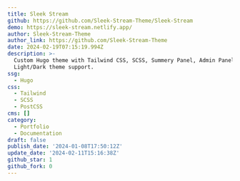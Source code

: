 ```yaml
---
title: Sleek Stream
github: https://github.com/Sleek-Stream-Theme/Sleek-Stream
demo: https://sleek-stream.netlify.app/
author: Sleek-Stream-Theme
author_link: https://github.com/Sleek-Stream-Theme
date: 2024-02-19T07:15:19.994Z
description: >-
  Custom Hugo theme with Tailwind CSS, SCSS, Summery Panel, Admin Panel, and
  Light/Dark theme support.
ssg:
  - Hugo
css:
  - Tailwind
  - SCSS
  - PostCSS
cms: []
category:
  - Portfolio
  - Documentation
draft: false
publish_date: '2024-01-08T17:50:12Z'
update_date: '2024-02-11T15:16:38Z'
github_star: 1
github_fork: 0
---
```

